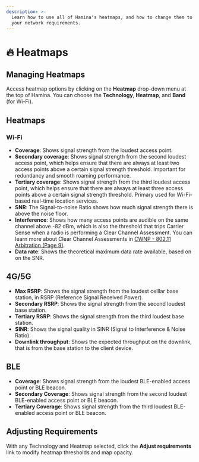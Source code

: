 ```yaml
---
description: >-
  Learn how to use all of Hamina's heatmaps, and how to change them to match
  your network requirements.
---
```


# 🔥 Heatmaps

## Managing Heatmaps

Access heatmap options by clicking on the **Heatmap** drop-down menu at the top of Hamina. You can choose the **Technology**, **Heatmap**, and **Band** (for Wi-Fi).

## Heatmaps

### Wi-Fi

* **Coverage**: Shows signal strength from the loudest access point.
* **Secondary coverage**: Shows signal strength from the second loudest access point, which helps ensure that there are always at least two access points above a certain signal strength threshold. Important for redundancy and smooth roaming performance.
* **Tertiary coverage**: Shows signal strength from the third loudest access point, which helps ensure that there are always at least three access points above a certain signal strength threshold. Primary used for Wi-Fi-based real-time location services.
* **SNR**: The Signal-to-noise Ratio shows how much signal strength there is above the noise floor.
* **Interference**: Shows how many access points are audible on the same channel above -82 dBm, which is also the threshold that trips Carrier Sense when a radio is performing a Clear Channel Assessment. You can learn more about Clear Channel Assessments in [CWNP - 802.11 Arbitration (Page 9)](https://www.cwnp.com/uploads/802-11\_arbitration.pdf).
* **Data rate**: Shows the theoretical maximum data rate available, based on on the SNR.

## 4G/5G

* **Max RSRP**: Shows the signal strength from the loudest celllar base station, in RSRP (Reference Signal Received Power).
* **Secondary RSRP**: Shows the signal strength from the second loudest base station.
* **Tertiary RSRP**: Shows the signal strength from the third loudest base station.
* **SINR**: Shows the signal quality in SINR (Signal to Interference & Noise Ratio).
* **Downlink throughput**: Shows the expected throughput on the downlink, that is from the base station to the client device.

## BLE

* **Coverage**: Shows signal strength from the loudest BLE-enabled access point or BLE beacon.
* **Secondary Coverage**: Shows signal strength from the second loudest BLE-enabled access point or BLE beacon.
* **Tertiary Coverage**: Shows signal strength from the third loudest BLE-enabled access point or BLE beacon.

## Adjusting Requirements

With any Technology and Heatmap selected, click the **Adjust requirements** link to modify heatmap thresholds and map opacity.
